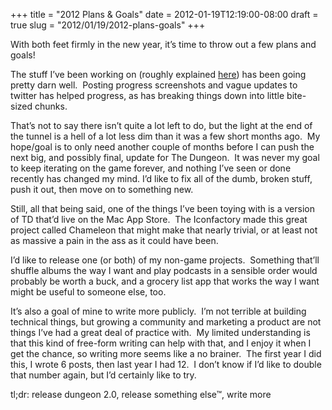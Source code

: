 +++
title = "2012 Plans & Goals"
date = 2012-01-19T12:19:00-08:00
draft = true
slug = "2012/01/19/2012-plans-goals"
+++



With both feet firmly in the new year, it’s time to throw out a few plans and 
goals!

The stuff I’ve been working on (roughly explained [here][1]) has been going 
pretty darn well.  Posting progress screenshots and vague updates to twitter 
has helped progress, as has breaking things down into little bite-sized chunks. 

That’s not to say there isn’t quite a lot left to do, but the light at the 
end of the tunnel is a hell of a lot less dim than it was a few short months 
ago.  My hope/goal is to only need another couple of months before I can push 
the next big, and possibly final, update for The Dungeon.  It was never my 
goal to keep iterating on the game forever, and nothing I’ve seen or done recently 
has changed my mind. I’d like to fix all of the dumb, broken stuff, push it 
out, then move on to something new.

Still, all that being said, one of the things I’ve been toying with is a version 
of TD that’d live on the Mac App Store.  The Iconfactory made this great project 
called Chameleon that might make that nearly trivial, or at least not as massive 
a pain in the ass as it could have been.

I’d like to release one (or both) of my non-game projects.  Something that’ll 
shuffle albums the way I want and play podcasts in a sensible order would probably 
be worth a buck, and a grocery list app that works the way I want might be 
useful to someone else, too.

It’s also a goal of mine to write more publicly.  I’m not terrible at building 
technical things, but growing a community and marketing a product are not things 
I’ve had a great deal of practice with.  My limited understanding is that this 
kind of free-form writing can help with that, and I enjoy it when I get the 
chance, so writing more seems like a no brainer.  The first year I did this, 
I wrote 6 posts, then last year I had 12.  I don’t know if I’d like to double 
that number again, but I’d certainly like to try.

tl;dr: release dungeon 2.0, release something else™, write more



[1]: /blog/2011/10/31/half-bit-year-one